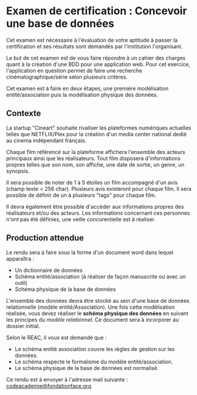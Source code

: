 # Examen de certification : Concevoir une base de données

Cet examen est  nécessaire à l'évaluation de votre aptitude à passer la certification et ses résultats sont demandés par l'institution l'organisant.

Le but de cet examen est de vous faire répondre à un cahier des charges quant à la création d'une BDD pour une application web. Pour cet exercice, l'application en question permet de faire une recherche cinématographique/série selon plusieurs critères.

Cet examen est à faire en deux étapes, une première modélisation entité/association puis la modélisation physique des données. 

## Contexte
La startup "Cineart" souhaite rivaliser les plateformes numériques actuelles telles que NETFLIX/Plex pour la création d'un media center national dedié au cinema indépendant français. 

Chaque film référencé sur la plateforme affichera l'ensemble des acteurs principaux ainsi que les réalisateurs.
Tout film disposera d'informations propres telles que son nom, son affiche, une date de sortie, un genre, un synopsis.

Il sera possible de noter de 1 à 5 étoiles un film accompagné d'un avis (champ texte < 256 char).  Plusieurs avis existeront pour chaque film. 
Il sera possible de définir de un à plusieurs "tags" pour chaque film.

Il devra également être possible d'accéder aux informations propres des réalisateurs et/ou des acteurs. Les informations concernant ces personnes n'ont pas été définies, une veille concurentielle est à réaliser. 



## Production attendue

Le rendu sera à faire sous la forme d'un document word dans lequel apparaîtra :

- Un dictionnaire de données
- Schéma entité/association (à réaliser de façon manuscrite ou avec un outil)
- Schéma physique de la base de données

L'ensemble des données devra être stocké au sein d'une base de données relationnelle (modèle entité/Association). 
Une fois cette modélisation réalisée, vous devez réaliser le **schéma physique des données** en suivant les principes du _modèle relationnel_. Ce document sera à incorporer au dossier initial.

Selon le REAC, il vous est demandé que : 

- Le schéma entité association couvre les règles de gestion sur les données.
- Le schéma respecte le formalisme du modèle entité/association.
- Le schéma physique de la base de données est normalisé.

Ce rendu est à envoyer à l'adresse mail suivante : codeacademie@fondationface.org.
